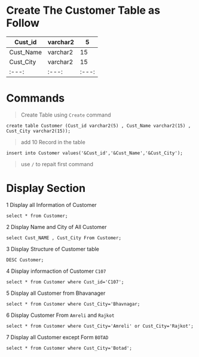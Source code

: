 # Create The Customer Table as Follow

<center>

| Cust_id | varchar2 | 5 |
|---|---|---|
| Cust_Name | varchar2 | 15 |
| Cust_City | varchar2 | 15 |
|:---:|:---:|:---:|

</center>

# Commands
> Create Table using `Create` command

```
create table Customer (Cust_id varchar2(5) , Cust_Name varchar2(15) , Cust_City varchar2(15));
```
> add 10 Record in the table 

```
insert into Customer values('&Cust_id','&Cust_Name','&Cust_City');
```
>  use ` / ` to repait first command

# Display Section

1 Display all Information of Customer
```
select * from Customer;
```
2 Display Name and City of All Customer
```
select Cust_NAME , Cust_City From Customer;
```
3 Display Structure of Customer table
```
DESC Customer;
```
4 Display informaction of Customer `C107` 
```
select * from Customer where Cust_id='C107';
```
5 Display all Customer from Bhavanager
```
select * from Customer where Cust_City='Bhavnagar;
```
6 Display Customer From `Amreli` and `Rajkot`
```
select * from Customer where Cust_City='Amreli' or Cust_City='Rajkot';
```
7 Display all Customer except Form `BOTAD`
```
select * from Customer where Cust_City='Botad';
```
